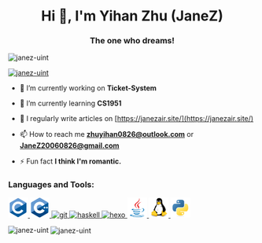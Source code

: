 <h1 align="center">Hi 👋, I'm Yihan Zhu (JaneZ)</h1>
<h3 align="center">The one who dreams!</h3>

<p align="left"> <img src="https://komarev.com/ghpvc/?username=janez-uint&label=Profile%20views&color=0e75b6&style=flat" alt="janez-uint" /> </p>

<p align="left"> <a href="https://github.com/ryo-ma/github-profile-trophy"><img src="https://github-profile-trophy.vercel.app/?username=janez-uint" alt="janez-uint" /></a> </p>

- 🔭 I’m currently working on **Ticket-System**

- 🌱 I’m currently learning **CS1951**

- 📝 I regularly write articles on [https://janezair.site/](https://janezair.site/)

- 📫 How to reach me **zhuyihan0826@outlook.com** or **JaneZ20060826@gmail.com**

- ⚡ Fun fact **I think I'm romantic.**


<h3 align="left">Languages and Tools:</h3>
<p align="left"> <a href="https://www.cprogramming.com/" target="_blank" rel="noreferrer"> <img src="https://raw.githubusercontent.com/devicons/devicon/master/icons/c/c-original.svg" alt="c" width="40" height="40"/> </a> <a href="https://www.w3schools.com/cpp/" target="_blank" rel="noreferrer"> <img src="https://raw.githubusercontent.com/devicons/devicon/master/icons/cplusplus/cplusplus-original.svg" alt="cplusplus" width="40" height="40"/> </a> <a href="https://git-scm.com/" target="_blank" rel="noreferrer"> <img src="https://www.vectorlogo.zone/logos/git-scm/git-scm-icon.svg" alt="git" width="40" height="40"/> </a> <a href="https://www.haskell.org/" target="_blank" rel="noreferrer"> <img src="https://upload.wikimedia.org/wikipedia/commons/1/1c/Haskell-Logo.svg" alt="haskell" width="40" height="40"/> </a> <a href="hexo.io/" target="_blank" rel="noreferrer"> <img src="https://www.vectorlogo.zone/logos/hexoio/hexoio-icon.svg" alt="hexo" width="40" height="40"/> </a> <a href="https://www.java.com" target="_blank" rel="noreferrer"> <img src="https://raw.githubusercontent.com/devicons/devicon/master/icons/java/java-original.svg" alt="java" width="40" height="40"/> </a> <a href="https://www.linux.org/" target="_blank" rel="noreferrer"> <img src="https://raw.githubusercontent.com/devicons/devicon/master/icons/linux/linux-original.svg" alt="linux" width="40" height="40"/> </a> <a href="https://www.python.org" target="_blank" rel="noreferrer"> <img src="https://raw.githubusercontent.com/devicons/devicon/master/icons/python/python-original.svg" alt="python" width="40" height="40"/> </a> </p>

<p><img align="left" src="https://github-readme-stats.vercel.app/api/top-langs?username=janez-uint&show_icons=true&locale=en&layout=compact" alt="janez-uint" /></p>

<p>&nbsp;<img align="center" src="https://github-readme-stats.vercel.app/api?username=janez-uint&show_icons=true&locale=en" alt="janez-uint" /></p>

